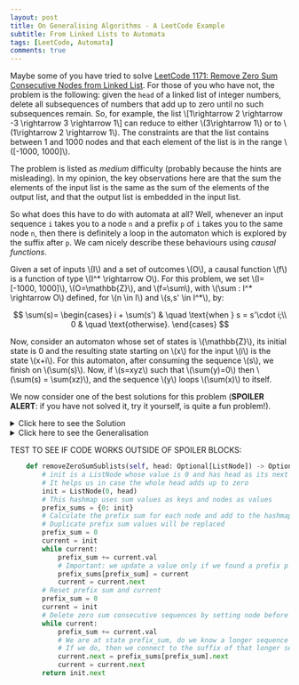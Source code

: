 ```yaml
---
layout: post
title: On Generalising Algorithms - A LeetCode Example
subtitle: From Linked Lists to Automata
tags: [LeetCode, Automata]
comments: true
---
```

Maybe some of you have tried to solve [LeetCode 1171: Remove Zero Sum Consecutive Nodes from Linked List](https://leetcode.com/problems/remove-zero-sum-consecutive-nodes-from-linked-list/). For those of you who have not, the problem is the following: given the `head` of a linked list of integer numbers, delete all subsequences of numbers that add up to zero until no such subsequences remain. So, for example, the list 
\\[1\rightarrow 2 \rightarrow -3 \rightarrow 3 \rightarrow 1\\] can reduce to either \\(3\rightarrow 1\\) or to \\(1\rightarrow 2 \rightarrow 1\\). The constraints are that the list contains between 1 and 1000 nodes and that each element of the list is in the range \\([-1000, 1000]\\).

The problem is listed as *medium* difficulty (probably because the hints are misleading). In my opinion, the key observations here are that the sum the elements of the input list is the same as the sum of the elements of the output list, and that the output list is embedded in the input list. 

So what does this have to do with automata at all? Well, whenever an input sequence `i` takes you to a node `n` and a prefix `p` of `i` takes you to the same node `n`, then there is definitely a loop in the automaton which is explored by  the suffix after `p`. We cam nicely describe these behaviours using *causal functions*. 

Given a set of inputs \\(I\\) and a set of outcomes \\(O\\), a causal function \\(f\\) is a function of type \\(I^* \rightarrow O\\). For this problem, we set \\(I=[-1000, 1000]\\), \\(O=\mathbb{Z}\\), and \\(f=\sum\\), with \\(\sum : I^* \rightarrow O\\) defined, for \\(n \in I\\) and \\(s,s' \in I^*\\), by: 

$$
\sum(s)=
\begin{cases}
i + \sum(s') & \quad \text{when } s = s'\cdot i;\\ 
0 & \quad \text{otherwise}.
\end{cases}
$$

Now, consider an automaton whose set of states is \\(\mathbb{Z}\\), its initial state is 0 and the resulting state starting on \\(x\\) for the input \\(i\\) is the state \\(x+i\\). For this automaton, after consuming the sequence \\(s\\), we finish on \\(\sum(s)\\). Now,  if \\(s=xyz\\) such that \\(\sum(y)=0\\) then \\(\sum(s) = \sum(xz)\\), and the sequence \\(y\\) loops \\(\sum(x)\\) to itself. 

We now consider one of the best solutions for this problem (**SPOILER ALERT**: if you have not solved it, try it yourself, is quite a fun problem!).
<details>
  <summary>Click here to see the Solution</summary>


```python
    def removeZeroSumSublists(self, head: Optional[ListNode]) -> Optional[ListNode]:
        # init is a ListNode whose value is 0 and has head as its next element. 
        # It helps us in case the whole head adds up to zero
        init = ListNode(0, head) 
        # This hashmap uses sum values as keys and nodes as values
        prefix_sums = {0: init}
        # Calculate the prefix sum for each node and add to the hashmap
        # Duplicate prefix sum values will be replaced
        prefix_sum = 0
        current = init
        while current:
            prefix_sum += current.val
            # Important: we update a value only if we found a prefix p and a prefix pq such that sum(q)=0
            prefix_sums[prefix_sum] = current
            current = current.next
        # Reset prefix sum and current
        prefix_sum = 0
        current = init
        # Delete zero sum consecutive sequences by setting node before sequence to node after
        while current:
            prefix_sum += current.val
            # We are at state prefix_sum, do we know a longer sequence that takes us here? 
            # If we do, then we connect to the suffix of that longer sequence
            current.next = prefix_sums[prefix_sum].next
            current = current.next
        return init.next
```


</details>


<details>
  <summary>Click here to see the Generalisation</summary>


```python
    def sequenceMinimisation(self, list: Optional[ListNode]) -> Optional[ListNode]:
        prefix_key = sum([])
        # This entry helps us in case the sequence is equivalent to the empty sequence
        init = ListNode(prefix_key, list) # This is a value
        prefix = []
        current = init
        prefixes = {prefix_key: current}
        while current:
            prefix.append(current.val)
            prefix_key = sum(prefix)  
            prefixes[prefix_key] = current
            current = current.next
        # Reset prefix_key sum and current
        prefix = []
        current = init
        # Delete zero sum consecutive sequences by setting node before sequence to node after
        while current:
            prefix.append(current.val)
            prefix_key = sum(prefix)  # it is possible that prefix_key is an acc so this could be +=
            current.next = prefixes[prefix_key].next
            current = current.next
        return init.next
```


</details>

TEST TO SEE IF CODE WORKS OUTSIDE OF SPOILER BLOCKS:
```python
    def removeZeroSumSublists(self, head: Optional[ListNode]) -> Optional[ListNode]:
        # init is a ListNode whose value is 0 and has head as its next element. 
        # It helps us in case the whole head adds up to zero
        init = ListNode(0, head) 
        # This hashmap uses sum values as keys and nodes as values
        prefix_sums = {0: init}
        # Calculate the prefix sum for each node and add to the hashmap
        # Duplicate prefix sum values will be replaced
        prefix_sum = 0
        current = init
        while current:
            prefix_sum += current.val
            # Important: we update a value only if we found a prefix p and a prefix pq such that sum(q)=0
            prefix_sums[prefix_sum] = current
            current = current.next
        # Reset prefix sum and current
        prefix_sum = 0
        current = init
        # Delete zero sum consecutive sequences by setting node before sequence to node after
        while current:
            prefix_sum += current.val
            # We are at state prefix_sum, do we know a longer sequence that takes us here? 
            # If we do, then we connect to the suffix of that longer sequence
            current.next = prefix_sums[prefix_sum].next
            current = current.next
        return init.next
```





